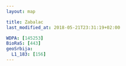 ```yaml
---
layout: map

title: Zabalac
last_modified_at: 2018-05-21T23:31:19+02:00

WDPA: [145253]
BioRaS: [443]
geoSrbija:
  L1_183: [156]
---
```

